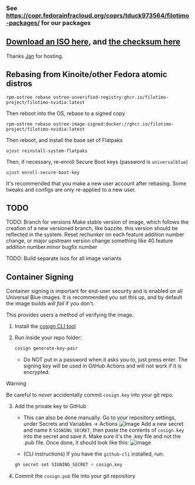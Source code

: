 ### See https://copr.fedorainfracloud.org/coprs/tduck973564/filotimo-packages/ for our packages

## [Download an ISO here](https://download.filotimoproject.org/filotimo-latest-41.iso), and [the checksum here](https://download.filotimoproject.org/filotimo-latest-41.iso-CHECKSUM)
Thanks [Jan](https://github.com/JBNCK) for hosting.

## Rebasing from Kinoite/other Fedora atomic distros
```
rpm-ostree rebase ostree-unverified-registry:ghcr.io/filotimo-project/filotimo-nvidia:latest
```
Then reboot into the OS, rebase to a signed copy
```
rpm-ostree rebase ostree-image-signed:docker://ghcr.io/filotimo-project/filotimo-nvidia:latest
```
Then reboot, and install the base set of Flatpaks
```
ujust reinstall-system-flatpaks
```
Then, if necessary, re-enroll Secure Boot keys (password is `universalblue`)
```
ujust enroll-secure-boot-key
```
It's recommended that you make a new user account after rebasing. Some tweaks and configs are only re-applied to a new user.

## TODO
TODO: Branch for versions
Make stable version of image, which follows the creation of a new versioned branch, like bazzite. this version should be reflected in the system.
Reset rechunker on each feature addition number change, or major upstream version change
something like 40.feature addition number.minor bugfix number

TODO: Build separate isos for all image variants


## Container Signing

Container signing is important for end-user security and is enabled on all Universal Blue images. It is recommended you set this up, and by default the image builds *will fail* if you don't.

This provides users a method of verifying the image.

1. Install the [cosign CLI tool](https://edu.chainguard.dev/open-source/sigstore/cosign/how-to-install-cosign/#installing-cosign-with-the-cosign-binary)

2. Run inside your repo folder:

    ```bash
    cosign generate-key-pair
    ```

    
    - Do NOT put in a password when it asks you to, just press enter. The signing key will be used in GitHub Actions and will not work if it is encrypted.

> [!WARNING]
> Be careful to *never* accidentally commit `cosign.key` into your git repo.

3. Add the private key to GitHub

    - This can also be done manually. Go to your repository settings, under Secrets and Variables -> Actions
    ![image](https://user-images.githubusercontent.com/1264109/216735595-0ecf1b66-b9ee-439e-87d7-c8cc43c2110a.png)
    Add a new secret and name it `SIGNING_SECRET`, then paste the contents of `cosign.key` into the secret and save it. Make sure it's the .key file and not the .pub file. Once done, it should look like this:
    ![image](https://user-images.githubusercontent.com/1264109/216735690-2d19271f-cee2-45ac-a039-23e6a4c16b34.png)

    - (CLI instructions) If you have the `github-cli` installed, run:

    ```bash
    gh secret set SIGNING_SECRET < cosign.key
    ```

4. Commit the `cosign.pub` file into your git repository
